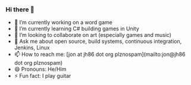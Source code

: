 ### Hi there 👋

<!--
**jonhermansen/jonhermansen** is a ✨ _special_ ✨ repository because its `README.md` (this file) appears on your GitHub profile.

Here are some ideas to get you started:
-->
- 🔭 I’m currently working on a word game
- 🌱 I’m currently learning C# building games in Unity
- 👯 I’m looking to collaborate on art (especially games and music)
- 💬 Ask me about open source, build systems, continuous integration, Jenkins, Linux
- 📫 How to reach me: [jon at jh86 dot org plznospam](mailto:jon@jh86 dot org plznospam)
- 😄 Pronouns: He/Him
- ⚡ Fun fact: I play guitar
